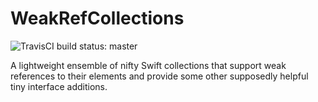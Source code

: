 # WeakRefCollections

![TravisCI build status: master](https://travis-ci.org/JanNash/WeakRefCollections.svg?branch=master)

A lightweight ensemble of nifty Swift collections that support weak references to their elements and provide some other supposedly helpful tiny interface additions.
